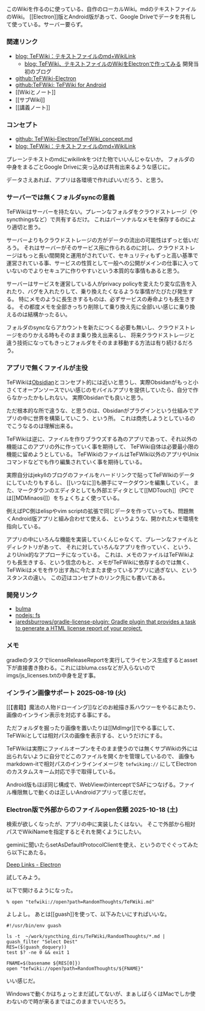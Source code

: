 このWikiを作るのに使っている、自作のローカルWiki。mdのテキストファイルのWiki。
[[Electron]]版とAndroid版があって、Google Driveでデータを共有して使っている。サーバー要らず。

### 関連リンク

- [blog: TeFWiki：テキストファイルのmd+WikiLink](https://karino2.github.io/2021/04/17/tefwiki_ja.html)
   - [blog: TeFWiki、テキストファイルのWikiをElectronで作ってみる](https://karino2.github.io/2021/04/10/TeFWiki.html) 開発当初のブログ
- [github:TeFWiki-Electron](https://github.com/karino2/TeFWiki-Electron)
- [github:TeFWiki: TeFWiki for Android](https://github.com/karino2/TeFWiki/)
- [[Wikiとノート]]
- [[サブWiki]]
- [[講義ノート]]



### コンセプト

- [github: TeFWiki-Electron/TeFWiki_concept.md](https://github.com/karino2/TeFWiki-Electron/blob/main/TeFWiki_concept.md)
- [blog: TeFWiki：テキストファイルのmd+WikiLink](https://karino2.github.io/2021/04/17/tefwiki_ja.html)

プレーンテキストのmdにwikilinkをつけた物でいいんじゃないか。
フォルダの中身をまるごとGoogle Driveに突っ込めば共有出来るような感じに。

データさえあれば、アプリは各環境で作ればいいだろう、と思う。

### サーバーでは無くフォルダsyncの意義

TeFWikiはサーバーを持たない。プレーンなフォルダをクラウドストレージ（やsyncthingsなど）で共有するだけ。
これはパーソナルなメモを保存するのにより適切と思う。

サーバーよりもクラウドストレージの方がデータの流出の可能性はずっと低いだろう。
それはサーバーがそのサービス用に作られるのに対し、クラウドストレージはもっと長い間開発と運用がされていて、セキュリティもずっと高い基準で運営されている事、サービスの性質として一般への公開がメインの仕事に入っていないのでよりセキュアに作りやすいという本質的な事情もあると思う。

サーバーはサービスを運営している人がprivacy policyを変えたり変な広告を入れたり、バグを入れたりして、乗り換えたくなるような事情がたびたび発生する。
特にメモのように長生きするものは、必ずサービスの寿命よりも長生きする。
その都度メモを全部きっちり削除して乗り換え先に全部いい感じに乗り換えるのは結構かったるい。

フォルダのsyncならアカウントを新たにつくる必要も無いし、クラウドストレージをのりかえる時もそのまま乗り換え出来るし、
将来クラウドストレージと違う技術になってもきっとフォルダをそのまま移動する方法は有り続けるだろう。

### アプリで無くファイルが主役

TeFWikiは[Obsidian](https://obsidian.md/)とコンセプト的には近いと思うし、実際Obsidanがもっと小さくてオープンソースでいい感じのモバイルアプリを提供していたら、自分で作らなかったかもしれない。
実際Obsidanでも良いと思う。

ただ根本的な所で違うな、と思うのは、Obsidanがプラグインという仕組みでアプリの中に世界を構築していこう、という所。
これは商売しようとしているのでこうなるのは理解出来る。

TeFWikiは逆に、ファイルを作りブラウズする為のアプリであって、それ以外の機能はこのアプリの外に作っていく事を期待して、
TeFWiki自体は必要最小限の機能に留めようとしている。
TeFWikiのファイルはTeFWIki以外のアプリやUnixコマンドなどでも作り編集されていく事を期待している。

実際自分はjekyllのブログのファイルをハードリンクで貼ってTeFWIkiのデータにしていたりもするし、
[[いつなに]]も勝手にマークダウンを編集していく。
また、マークダウンのエディタとしても外部エディタとして[[MDTouch]]（PCでは[[MDMinaosi]]）をちょくちょく使っている。

例えばPC側はelispやvim scriptの拡張で同じデータを作っていっても、問題無くAndroid版アプリと組み合わせて使える、
というような、開かれたメモ環境を指向している。

アプリの中にいろんな機能を実装していくんじゃなくて、プレーンなファイルとディレクトリがあって、
それに対していろんなアプリを作っていく、という、よりUnix的なアプローチになっている。
これは、メモのファイルはTeFWikiよりも長生きする、という信念のもと、メモがTeFWikiに依存するのでは無く、TeFWikiはメモを作り出す為に今たまたま使っているアプリに過ぎない、というスタンスの違い。
この辺はコンセプトのリンク先にも書いてある。

### 開発リンク

- [bulma](https://bulma.io/documentation/columns/)
- [nodejs: fs](https://nodejs.org/api/fs.html)
- [jaredsburrows/gradle-license-plugin: Gradle plugin that provides a task to generate a HTML license report of your project.](https://github.com/jaredsburrows/gradle-license-plugin)

### メモ

gradleのタスクでlicenseReleaseReportを実行してライセンス生成するとasset下が直接書き換わる。これにはbluma.cssなどが入らないのでimgs/js_licenses.txtの中身を足す事。

### インライン画像サポート 2025-08-19 (火)

[[【書籍】魔法の人物ドローイング]]などのお絵描き系ハウツーをやるにあたり、画像のインライン表示を対応する事にする。

ただフォルダを掘ったり画像を置いたりは[[MdImgr]]でやる事にして、
TeFWikiとしては相対パスの画像を表示する、というだけにする。

TeFWikiは実際にファイルオープンをそのまま使うのでは無くサブWikiの外には出られないように自分でどこのファイルを開くかを管理しているので、
画像もmarkdown-itで相対パスのインラインイメージを `tefwikimg://` にしてElectronのカスタムスキーム対応で手で取得している。

Android版もほぼ同じ構成で、WebViewのinterceptでSAFにつなげる。ファイル権限無しで動くのは正しいAndroidアプリって感じだぜ。

### Electron版で外部からのファイルopen依頼 2025-10-18 (土)

検索が欲しくなったが、アプリの中に実装したくはない。
そこで外部から相対パスでWikiNameを指定するとそれを開くようにしたい。

geminiに聞いたらsetAsDefaultProtocolClientを使え、というのでぐぐってみたら以下にあたる。

[Deep Links - Electron](https://www.electronjs.org/docs/latest/tutorial/launch-app-from-url-in-another-app)

試してみよう。

以下で開けるようになった。

```
% open "tefwiki://open?path=RandomThoughts/TeFWiki.md"
```

よしよし。
あとは[[guash]]を使って、以下みたいにすればいいな。

```
#!/usr/bin/env guash

ls -t  ~/work/syncthing_dirs/TeFWiki/RandomThoughts/*.md | guash_filter "Select Dest"
RES=($(guash_doquery))
test $? -ne 0 && exit 1

FNAME=$(basename ${RES[0]})
open "tefwiki://open?path=RandomThoughts/${FNAME}"
```

いい感じだ。

Windowsで動くかはちょっとまだ試してないが、まぁしばらくはMacでしか使わないので時が来るまではこのままでいいだろう。